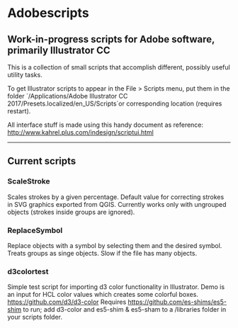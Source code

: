 # Adobescripts
## Work-in-progress scripts for Adobe software, primarily Illustrator  CC
This is a collection of small scripts that accomplish different, possibly useful utility tasks.

To get Illustrator scripts to appear in the File > Scripts menu, put them in the folder ´/Applications/Adobe Illustrator CC 2017/Presets.localized/en_US/Scripts´or corresponding location  (requires restart).

All  interface stuff is made using this handy document as reference: 
http://www.kahrel.plus.com/indesign/scriptui.html

---- 

## Current scripts 

### ScaleStroke
Scales strokes by a given percentage. Default value for correcting strokes in SVG graphics exported from QGIS. 
Currently works only with ungrouped objects (strokes inside groups are ignored).
### ReplaceSymbol
Replace objects with a symbol by selecting them and the desired symbol.
Treats groups as singe objects. Slow if the file has many objects.
### d3colortest
Simple test  script for importing  d3 color functionality in Illustrator. 
Demo is an input for HCL color values which creates some colorful boxes.
https://github.com/d3/d3-color 
Requires  https://github.com/es-shims/es5-shim  to run; add d3-color and es5-shim & es5-sham to a /libraries folder in your scripts folder.
